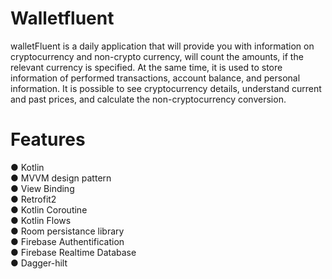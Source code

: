 # Walletfluent

walletFluent is a daily application that will provide you with information on cryptocurrency and non-crypto currency, will count the amounts, if the relevant currency is specified. At the same time, it is used to store information of performed transactions, account balance, and personal information.
It is possible to see cryptocurrency details, understand current and past prices, and calculate the non-cryptocurrency conversion.
# Features

● Kotlin<br />
● MVVM design pattern<br />
● View Binding<br />
● Retrofit2<br />
● Kotlin Coroutine<br />
● Kotlin Flows<br />
● Room persistance library<br />
● Firebase Authentification<br />
● Firebase Realtime Database<br />
● Dagger-hilt<br />


